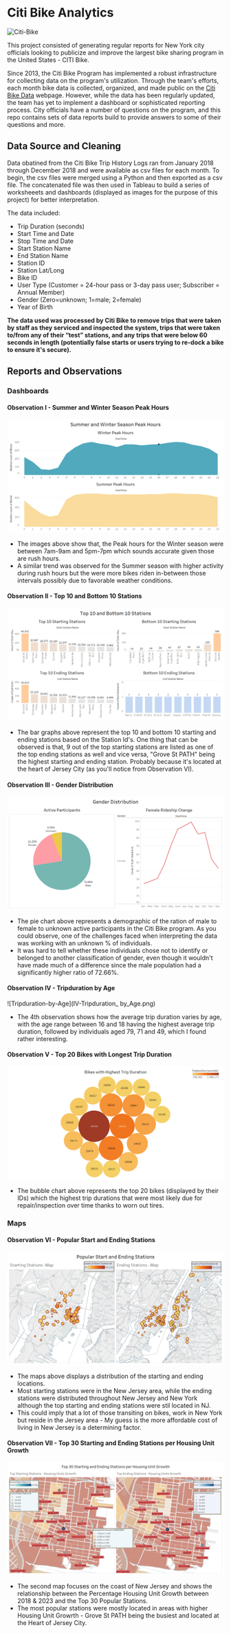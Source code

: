 # Citi Bike Analytics

![Citi-Bike](https://imgs.6sqft.com/wp-content/uploads/2017/08/30103511/CITI-bike-rental.jpg)

This project consisted of generating regular reports for New York city officials looking to publicize and improve the largest bike sharing program in the United States - CITI Bike.

Since 2013, the Citi Bike Program has implemented a robust infrastructure for collecting data on the program's utilization. Through the team's efforts, each month bike data is collected, organized, and made public on the [Citi Bike Data](https://www.citibikenyc.com/system-data) webpage. However, while the data has been regularly updated, the team has yet to implement a dashboard or sophisticated reporting process. City officials have a number of questions on the program, and this repo contains sets of data reports build to provide answers to some of their questions and more.

## Data Source and Cleaning

Data obatined from the Citi Bike Trip History Logs ran from January 2018 through December 2018 and were available as csv files for each month.
To begin, the csv files were merged using a Python and then exported as a csv file. The concatenated file was then used in Tableau to build a series of worksheeets and dashboards (displayed as images for the purpose of this project) for better interpretation.

The data included:
* Trip Duration (seconds)
* Start Time and Date
* Stop Time and Date
* Start Station Name
* End Station Name
* Station ID
* Station Lat/Long
* Bike ID
* User Type (Customer = 24-hour pass or 3-day pass user; Subscriber = Annual Member)
* Gender (Zero=unknown; 1=male; 2=female)
* Year of Birth

**The data used was processed by Citi Bike to remove trips that were taken by staff as they serviced and inspected the system, trips that were taken to/from any of their “test” stations, and any trips that were below 60 seconds in length (potentially false starts or users trying to re-dock a bike to ensure it's secure).**

## Reports and Observations

### Dashboards

#### Observation I - Summer and Winter Season Peak Hours

![Summer-and-Winter-Season-Peak-Hours](Images/I-Summer_and_Winter_Season_Peak_Hours.png)

* The images above show that, the Peak hours for the Winter season were between 7am-9am and 5pm-7pm which sounds accurate given those are rush hours.
* A similar trend was observed for the Summer season with higher activity during rush hours but the were more bikes riden in-between those intervals possibly due to favorable weather conditions.

#### Observation II - Top 10 and Bottom 10 Stations

![Top-10-and-Bottom-10-Stations](Images/II-Top_10_and_Bottom_10_Stations.png)

* The bar graphs above represent the top 10 and bottom 10 starting and ending stations based on the Station Id's. One thing that can be observed is that, 9 out of the top starting stations are listed as one of the top ending stations as well and vice versa, "Grove St PATH" being the highest starting and ending station. Probably because it's located at the heart of Jersey City (as you'll notice from Observation VI).

#### Observation III - Gender Distribution

![Gender-Distribution](Images/III-Gender_Distribution.png)

* The pie chart above represents a demographic of the ration of male to female to unknown active participants in the Citi Bike program. As you could observe, one of the challenges faced when interpreting the data was working with an unknown % of individuals.
* It was hard to tell whether these individuals chose not to identify or belonged to another classification of gender, even though it wouldn't have made much of a difference since the male population had a significantly higher ratio of 72.66%.

#### Observation IV - Tripduration by Age

![Tripduration-by-Age](IV-Tripduration_ by_Age.png)

* The 4th observation shows how the average trip duration varies by age, with the age range between 16 and 18 having the highest average trip duration, followed by individuals aged 79, 71 and 49, which I found rather interesting.

#### Observation V - Top 20 Bikes with Longest Trip Duration

![Top-20-Bikes-with-Longest-Trip-Duration](Images/V-Top_20_Bikes_with_Longest_Trip_Duration.png)

* The bubble chart above represents the top 20 bikes (displayed by their IDs) which the highest trip durations that were most likely due for repair/inspection over time thanks to worn out tires.

### Maps

#### Observation VI - Popular Start and Ending Stations

![Popular-Start-and-Ending-Stations](Images/VI-Popular_Start_and_Ending_Stations.png)

* The maps above displays a distribution of the starting and ending locations.
* Most starting stations were in the New Jersey area, while the ending stations were distributed throughout New Jersey and New York although the top starting and ending stations were stil located in NJ.
* This could imply that a lot of those transiting on bikes, work in New York but reside in the Jersey area - My guess is the more affordable cost of living in New Jersey is a determining factor.

#### Observation VII - Top 30 Starting and Ending Stations per Housing Unit Growth

![Top-30-Starting-and-Ending-Stations-per-Housing-Unit-Growth](Images/VII-Top_30_Starting_and_Ending_Stations_per_Housing_Unit_Growth.png)

* The second map focuses on the coast of New Jersey and shows the relationship between the Percentage Housing Unit Growth between 2018 & 2023 and the Top 30 Popular Stations.
* The most popular stations were mostly located in areas with higher Housing Unit Growrth - Grove St PATH being the busiest and located at the Heart of Jersey City.